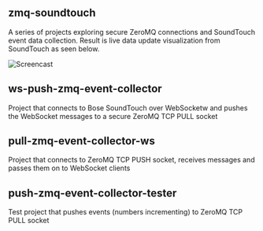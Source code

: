 zmq-soundtouch
---------------
A series of projects exploring secure ZeroMQ connections and SoundTouch event data collection. Result is live data update visualization from SoundTouch as seen below. 


![Screencast](https://github.com/redsofa/zmq-soundtouch/blob/master/docs/demo.gif "Screencast")


ws-push-zmq-event-collector
----------------------------
Project that connects to Bose SoundTouch over WebSocketw and pushes the WebSocket messages to a secure ZeroMQ TCP PULL socket


pull-zmq-event-collector-ws
---------------------------
Project that connects to ZeroMQ TCP PUSH socket, receives messages and passes them on to WebSocket clients


push-zmq-event-collector-tester
-------------------------------
Test project that pushes events (numbers incrementing) to ZeroMQ TCP PULL socket 